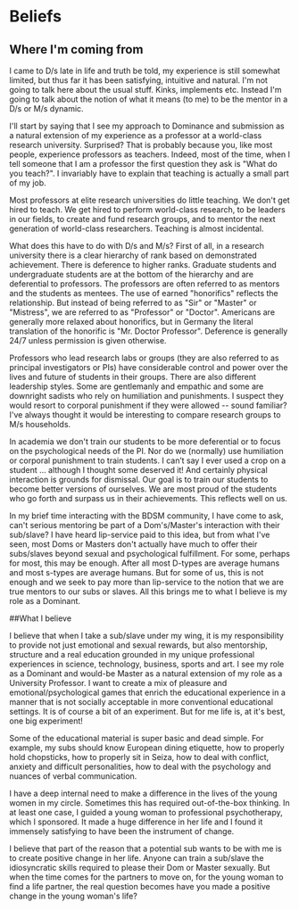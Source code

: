 

# Beliefs

## Where I'm coming from

I came to D/s late in life and truth be told, my experience is still somewhat limited, but thus far it has been satisfying, intuitive and natural. I'm not going to talk here about the usual stuff. Kinks, implements etc. Instead I'm going to talk about the notion of what it means (to me) to be the mentor in a D/s or M/s dynamic.

I'll start by saying that I see my approach to Dominance and submission as a natural extension of my experience as a professor at a world-class research university. Surprised? That is probably because you, like most people, experience professors as teachers. Indeed, most of the time, when I tell someone that I am a professor the first question they ask is "What do you teach?". I invariably have to explain that teaching is actually a small part of my job.

Most professors at elite research universities do little teaching. We don't get hired to teach. We get hired to perform world-class research, to be leaders in our fields, to create and fund research groups, and to mentor the next generation of world-class researchers. Teaching is almost incidental.

What does this have to do with D/s and M/s? First of all, in a research university there is a clear hierarchy of rank based on demonstrated achievement. There is deference to higher ranks. Graduate students and undergraduate students are at the bottom of the hierarchy and are deferential to professors.  The professors are often referred to as mentors and the students as mentees. The use of earned "honorifics" reflects the relationship. But instead of being referred to as "Sir" or "Master" or "Mistress", we are referred to as "Professor" or "Doctor".  Americans are generally more relaxed about honorifics, but in Germany the literal translation of the honorific is "Mr. Doctor Professor". Deference is generally 24/7 unless permission is given otherwise.

Professors who lead research labs or groups  (they are also referred to as principal investigators or PIs) have considerable control and power over the lives and future of students in their groups. There are also different leadership styles. Some are gentlemanly and empathic and some are downright sadists who rely on humiliation and punishments. I suspect they would resort to corporal punishment if they were allowed -- sound familiar? I've always thought it would be interesting to compare research groups to M/s households.

In academia we don't train our students to be more deferential or to focus on the psychological needs of the PI. Nor do we (normally) use humiliation or corporal punishment to train students. I can’t say I ever used a crop on a student ... although I thought some deserved it! And certainly physical interaction is grounds for dismissal.  Our  goal is to train our students to become better versions of ourselves. We are most proud of the students who go forth and surpass us in their achievements. This reflects well on us.  

In my brief time interacting with the BDSM community, I have come to ask, can't serious mentoring be part of a Dom's/Master's interaction with their sub/slave?  I have heard lip-service paid to this idea, but from what I've seen, most Doms or Masters don't actually have much to offer their subs/slaves beyond sexual and psychological fulfillment. For some, perhaps for most, this may be enough. After all most D-types are average humans and most s-types are average humans. But for some of us, this is not enough and we seek to pay more than lip-service to the notion that we are true mentors to our subs or slaves.  All this brings me to what I believe is my role as a Dominant.

##What I believe

I believe that when I take a sub/slave under my wing, it is my responsibility to provide not just emotional and sexual rewards, but also mentorship, structure and a real education grounded in my unique professional experiences in science, technology, business, sports and art. I see my role as a Dominant and would-be Master as a natural extension of my role as a University Professor. I want to create a mix of pleasure and emotional/psychological games that enrich the educational experience in a manner that is not socially acceptable in more conventional educational settings. It is of course a bit of an experiment. But for me life is, at it's best, one big experiment!  

Some of the educational material is super basic and dead simple. For example, my subs should know European dining etiquette, how to properly hold chopsticks, how to properly sit in Seiza, how to deal with conflict, anxiety and difficult personalities, how to deal with the psychology and nuances of verbal communication.

I have a deep internal need to make a difference in the lives of the young women in my circle.  Sometimes this has required out-of-the-box thinking. In at least one case, I guided a young woman to professional psychotherapy, which I sponsored. It made a huge difference in her life and I found it immensely satisfying to have been the instrument of change.

I believe that part of the reason that a potential sub wants to be with me is to create positive change in her life.  Anyone can train a sub/slave the idiosyncratic skills required to please their Dom or Master sexually. But when the time comes for the partners to move on, for the young woman to find a life partner, the real question becomes have you made a positive change in the young woman's life?
